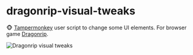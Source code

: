 # dragonrip-visual-tweaks

🐵 [Tampermonkey](https://www.tampermonkey.net/) user script to change some UI elements. For browser game [Dragonrip](https://dragonrip.com/).

![Dragonrip visual tweaks](https://i.imgur.com/I2PZ07f.png "Dragonrip visual tweaks preview")
